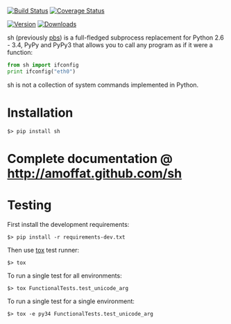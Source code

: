 [![Build Status](https://travis-ci.org/amoffat/sh.svg?branch=master)](https://travis-ci.org/amoffat/sh) [![Coverage Status](https://coveralls.io/repos/amoffat/sh/badge.png?branch=master)](https://coveralls.io/r/amoffat/sh?branch=master)

[![Version](https://pypip.in/v/sh/badge.png)](https://pypi.python.org/pypi/sh) [![Downloads](https://pypip.in/d/sh/badge.png)](https://pypi.python.org/pypi/sh)

sh (previously [pbs](http://pypi.python.org/pypi/pbs)) is a full-fledged
subprocess replacement for Python 2.6 - 3.4, PyPy and PyPy3
that allows you to call any program as if it were a function:

```python
from sh import ifconfig
print ifconfig("eth0")
```

sh is not a collection of system commands implemented in Python.

# Installation

    $> pip install sh

# Complete documentation @ http://amoffat.github.com/sh


# Testing

First install the development requirements:

    $> pip install -r requirements-dev.txt

Then use [tox](http://tox.readthedocs.org/en/latest/index.html) test runner:

    $> tox

To run a single test for all environments:

    $> tox FunctionalTests.test_unicode_arg

To run a single test for a single environment:

    $> tox -e py34 FunctionalTests.test_unicode_arg
